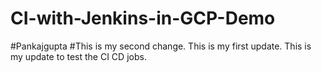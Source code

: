 # CI-with-Jenkins-in-GCP-Demo
#Pankajgupta
#This is my second change.
This is my first update.
This is my update to test the CI CD jobs.
